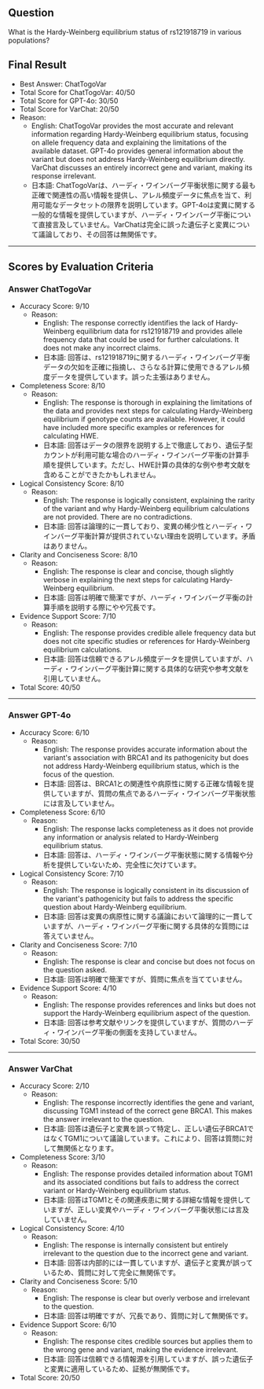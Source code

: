 ## Question

What is the Hardy-Weinberg equilibrium status of rs121918719 in various populations?

## Final Result

- Best Answer: ChatTogoVar
- Total Score for ChatTogoVar: 40/50
- Total Score for GPT-4o: 30/50
- Total Score for VarChat: 20/50
- Reason:
  - English: ChatTogoVar provides the most accurate and relevant information regarding Hardy-Weinberg equilibrium status, focusing on allele frequency data and explaining the limitations of the available dataset. GPT-4o provides general information about the variant but does not address Hardy-Weinberg equilibrium directly. VarChat discusses an entirely incorrect gene and variant, making its response irrelevant.
  - 日本語: ChatTogoVarは、ハーディ・ワインバーグ平衡状態に関する最も正確で関連性の高い情報を提供し、アレル頻度データに焦点を当て、利用可能なデータセットの限界を説明しています。GPT-4oは変異に関する一般的な情報を提供していますが、ハーディ・ワインバーグ平衡について直接言及していません。VarChatは完全に誤った遺伝子と変異について議論しており、その回答は無関係です。

---

## Scores by Evaluation Criteria

### Answer ChatTogoVar
- Accuracy Score: 9/10
  - Reason: 
    - English: The response correctly identifies the lack of Hardy-Weinberg equilibrium data for rs121918719 and provides allele frequency data that could be used for further calculations. It does not make any incorrect claims.
    - 日本語: 回答は、rs121918719に関するハーディ・ワインバーグ平衡データの欠如を正確に指摘し、さらなる計算に使用できるアレル頻度データを提供しています。誤った主張はありません。
- Completeness Score: 8/10
  - Reason: 
    - English: The response is thorough in explaining the limitations of the data and provides next steps for calculating Hardy-Weinberg equilibrium if genotype counts are available. However, it could have included more specific examples or references for calculating HWE.
    - 日本語: 回答はデータの限界を説明する上で徹底しており、遺伝子型カウントが利用可能な場合のハーディ・ワインバーグ平衡の計算手順を提供しています。ただし、HWE計算の具体的な例や参考文献を含めることができたかもしれません。
- Logical Consistency Score: 8/10
  - Reason: 
    - English: The response is logically consistent, explaining the rarity of the variant and why Hardy-Weinberg equilibrium calculations are not provided. There are no contradictions.
    - 日本語: 回答は論理的に一貫しており、変異の稀少性とハーディ・ワインバーグ平衡計算が提供されていない理由を説明しています。矛盾はありません。
- Clarity and Conciseness Score: 8/10
  - Reason: 
    - English: The response is clear and concise, though slightly verbose in explaining the next steps for calculating Hardy-Weinberg equilibrium.
    - 日本語: 回答は明確で簡潔ですが、ハーディ・ワインバーグ平衡の計算手順を説明する際にやや冗長です。
- Evidence Support Score: 7/10
  - Reason: 
    - English: The response provides credible allele frequency data but does not cite specific studies or references for Hardy-Weinberg equilibrium calculations.
    - 日本語: 回答は信頼できるアレル頻度データを提供していますが、ハーディ・ワインバーグ平衡計算に関する具体的な研究や参考文献を引用していません。
- Total Score: 40/50

---

### Answer GPT-4o
- Accuracy Score: 6/10
  - Reason: 
    - English: The response provides accurate information about the variant's association with BRCA1 and its pathogenicity but does not address Hardy-Weinberg equilibrium status, which is the focus of the question.
    - 日本語: 回答は、BRCA1との関連性や病原性に関する正確な情報を提供していますが、質問の焦点であるハーディ・ワインバーグ平衡状態には言及していません。
- Completeness Score: 6/10
  - Reason: 
    - English: The response lacks completeness as it does not provide any information or analysis related to Hardy-Weinberg equilibrium status.
    - 日本語: 回答は、ハーディ・ワインバーグ平衡状態に関する情報や分析を提供していないため、完全性に欠けています。
- Logical Consistency Score: 7/10
  - Reason: 
    - English: The response is logically consistent in its discussion of the variant's pathogenicity but fails to address the specific question about Hardy-Weinberg equilibrium.
    - 日本語: 回答は変異の病原性に関する議論において論理的に一貫していますが、ハーディ・ワインバーグ平衡に関する具体的な質問には答えていません。
- Clarity and Conciseness Score: 7/10
  - Reason: 
    - English: The response is clear and concise but does not focus on the question asked.
    - 日本語: 回答は明確で簡潔ですが、質問に焦点を当てていません。
- Evidence Support Score: 4/10
  - Reason: 
    - English: The response provides references and links but does not support the Hardy-Weinberg equilibrium aspect of the question.
    - 日本語: 回答は参考文献やリンクを提供していますが、質問のハーディ・ワインバーグ平衡の側面を支持していません。
- Total Score: 30/50

---

### Answer VarChat
- Accuracy Score: 2/10
  - Reason: 
    - English: The response incorrectly identifies the gene and variant, discussing TGM1 instead of the correct gene BRCA1. This makes the answer irrelevant to the question.
    - 日本語: 回答は遺伝子と変異を誤って特定し、正しい遺伝子BRCA1ではなくTGM1について議論しています。これにより、回答は質問に対して無関係となります。
- Completeness Score: 3/10
  - Reason: 
    - English: The response provides detailed information about TGM1 and its associated conditions but fails to address the correct variant or Hardy-Weinberg equilibrium status.
    - 日本語: 回答はTGM1とその関連疾患に関する詳細な情報を提供していますが、正しい変異やハーディ・ワインバーグ平衡状態には言及していません。
- Logical Consistency Score: 4/10
  - Reason: 
    - English: The response is internally consistent but entirely irrelevant to the question due to the incorrect gene and variant.
    - 日本語: 回答は内部的には一貫していますが、遺伝子と変異が誤っているため、質問に対して完全に無関係です。
- Clarity and Conciseness Score: 5/10
  - Reason: 
    - English: The response is clear but overly verbose and irrelevant to the question.
    - 日本語: 回答は明確ですが、冗長であり、質問に対して無関係です。
- Evidence Support Score: 6/10
  - Reason: 
    - English: The response cites credible sources but applies them to the wrong gene and variant, making the evidence irrelevant.
    - 日本語: 回答は信頼できる情報源を引用していますが、誤った遺伝子と変異に適用しているため、証拠が無関係です。
- Total Score: 20/50
